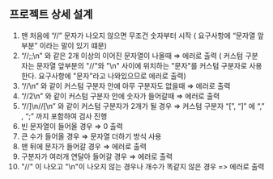 ## 프로젝트 상세 설계

1. 맨 처음에 “//” 문자가 나오지 않으면 무조건 숫자부터 시작 ( 요구사항에 “문자열 앞부분” 이라는 말이 있기 떄문)
2. “//;;\n” 와 같은 2개 이상의 이어진 문자열이 나올때 ⇒ 에러로 출력 ( 커스텀 구분자는 문자열 앞부분의 "//"와 "\n" 사이에 위치하는 "문자"를 커스텀 구분자로 사용한다. 요구사항에 "문자"라고 나와있으므로 에러로 출력)
3. “//\n” 와 같이 커스텀 구분자 안에 아무 구분자도 없을때 ⇒ 에러로 출력
4. “//2\n” 와 같이 커스텀 구분자 안에 숫자가 들어갈때 ⇒ 에러로 출력
5. “//]\n//[\n” 와 같이 커스텀 구분자가 2개가 될 경우 ⇒ 커스텀 구분자 “[”, “]” 에 “,” , “;” 까지 포함하여 검사 진행
6. 빈 문자열이 들어올 경우 ⇒ 0 출력
7. 큰 수가 들어올 경우 ⇒ 문자열 더하기 방식 사용
8. 맨 뒤에 문자가 들어갈 경우 ⇒ 에러로 출력
9. 구분자가 여러개 연달아 들어갈 경우 ⇒ 에러로 출력
10. "//" 이 나오고 "\n"이 나오지 않는 경우나 개수가 똑같지 않은 경우 => 에러로 출력
